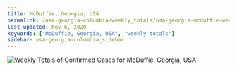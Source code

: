 ```yaml
---
title: McDuffie, Georgia, USA
permalink: /usa-georgia-columbia/weekly_totals/usa-georgia-mcduffie-weekly_totals.html
last_updated: Nov 6, 2020
keywords: ["McDuffie, Georgia, USA", "weekly totals"]
sidebar: usa-georgia-columbia_sidebar
---
```


![Weekly Totals of Confirmed Cases for McDuffie, Georgia, USA](/covid_tracker/images/graphs/usa-georgia-mcduffie-weekly_totals_graph.png)
